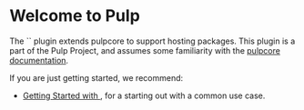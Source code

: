 # Welcome to Pulp 

The `` plugin extends pulpcore to support hosting  packages.
This plugin is a part of the Pulp Project, and assumes some familiarity with the
[pulpcore documentation](site:pulpcore/).

If you are just getting started, we recommend:

- [Getting Started with ](site:pulp_conda/docs/tutorials/getting-started.md),
  for a starting out with a common use case.


